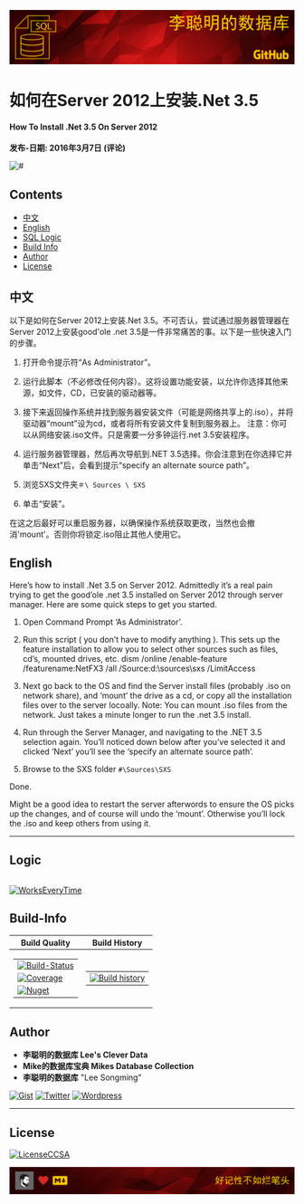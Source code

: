 ![CLEVER DATA GIT REPO](https://raw.githubusercontent.com/LiCongMingDeShujuku/git-resources/master/0-clever-data-github.png "李聪明的数据库")

# 如何在Server 2012上安装.Net 3.5
#### How To Install .Net 3.5 On Server 2012
**发布-日期: 2016年3月7日 (评论)**

![#](images/##############?raw=true "#")

## Contents

- [中文](#中文)
- [English](#English)
- [SQL Logic](#Logic)
- [Build Info](#Build-Info)
- [Author](#Author)
- [License](#License) 


## 中文
以下是如何在Server 2012上安装.Net 3.5。不可否认，尝试通过服务器管理器在Server 2012上安装good'ole .net 3.5是一件非常痛苦的事。以下是一些快速入门的步骤。


1. 打开命令提示符“As Administrator”。

2. 运行此脚本（不必修改任何内容）。这将设置功能安装，以允许你选择其他来源，如文件，CD，已安装的驱动器等。

3. 接下来返回操作系统并找到服务器安装文件（可能是网络共享上的.iso），并将驱动器“mount”设为cd，或者将所有安装文件复制到服务器上。
注意：你可以从网络安装.iso文件。只是需要一分多钟运行.net 3.5安装程序。

4. 运行服务器管理器，然后再次导航到.NET 3.5选择。你会注意到在你选择它并单击“Next”后，会看到提示“specify an alternate source path”。

5. 浏览SXS文件夹`＃\ Sources \ SXS`

6. 单击“安装”。

在这之后最好可以重启服务器，以确保操作系统获取更改，当然也会撤消'mount'。否则你将锁定.iso阻止其他人使用它。


## English
Here’s how to install .Net 3.5 on Server 2012. Admittedly it’s a real pain trying to get the good’ole .net 3.5 installed on Server 2012 through server manager. Here are some quick steps to get you started.

1. Open Command Prompt ‘As Administrator’.

2. Run this script ( you don’t have to modify anything ). This sets up the feature installation to allow you to select other sources such as files, cd’s, mounted drives, etc.
dism /online /enable-feature /featurename:NetFX3 /all /Source:d:\sources\sxs /LimitAccess

3. Next go back to the OS and find the Server install files (probably .iso on network share), and ‘mount’ the drive as a cd, or copy all the installation files over to the server locoally.
Note: You can mount .iso files from the network. Just takes a minute longer to run the .net 3.5 install.

4. Run through the Server Manager, and navigating to the .NET 3.5 selection again. You’ll noticed down below after you’ve selected it and clicked ‘Next’ you’ll see the ‘specify an alternate source path’.


5. Browse to the SXS folder `#\Sources\SXS`

Done.

Might be a good idea to restart the server afterwords to ensure the OS picks up the changes, and of course will undo the ‘mount’. Otherwise you’ll lock the .iso and keep others from using it.

---
## Logic
```SQL


```



[![WorksEveryTime](https://forthebadge.com/images/badges/60-percent-of-the-time-works-every-time.svg)](https://shitday.de/)

## Build-Info

| Build Quality | Build History |
|--|--|
|<table><tr><td>[![Build-Status](https://ci.appveyor.com/api/projects/status/pjxh5g91jpbh7t84?svg?style=flat-square)](#)</td></tr><tr><td>[![Coverage](https://coveralls.io/repos/github/tygerbytes/ResourceFitness/badge.svg?style=flat-square)](#)</td></tr><tr><td>[![Nuget](https://img.shields.io/nuget/v/TW.Resfit.Core.svg?style=flat-square)](#)</td></tr></table>|<table><tr><td>[![Build history](https://buildstats.info/appveyor/chart/tygerbytes/resourcefitness)](#)</td></tr></table>|

## Author

- **李聪明的数据库 Lee's Clever Data**
- **Mike的数据库宝典 Mikes Database Collection**
- **李聪明的数据库** "Lee Songming"

[![Gist](https://img.shields.io/badge/Gist-李聪明的数据库-<COLOR>.svg)](https://gist.github.com/congmingshuju)
[![Twitter](https://img.shields.io/badge/Twitter-mike的数据库宝典-<COLOR>.svg)](https://twitter.com/mikesdatawork?lang=en)
[![Wordpress](https://img.shields.io/badge/Wordpress-mike的数据库宝典-<COLOR>.svg)](https://mikesdatawork.wordpress.com/)

---
## License
[![LicenseCCSA](https://img.shields.io/badge/License-CreativeCommonsSA-<COLOR>.svg)](https://creativecommons.org/share-your-work/licensing-types-examples/)

![Lee Songming](https://raw.githubusercontent.com/LiCongMingDeShujuku/git-resources/master/1-clever-data-github.png "李聪明的数据库")

